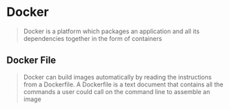 # Docker 

> Docker is a platform which packages an application and all its dependencies together in the form of containers

## Docker File

> Docker can build images automatically by reading the instructions from a Dockerfile. A Dockerfile is a text document that contains all the commands a user could call on the command line to assemble an image


